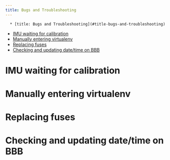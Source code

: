 ```yaml
---
title: Bugs and Troubleshooting
---
```

<!--ts-->
      * [title: Bugs and Troubleshooting](#title-bugs-and-troubleshooting)
   * [IMU waiting for calibration](#imu-waiting-for-calibration)
   * [Manually entering virtualenv](#manually-entering-virtualenv)
   * [Replacing fuses](#replacing-fuses)
   * [Checking and updating date/time on BBB](#checking-and-updating-datetime-on-bbb)

<!-- Added by: Boaz Ash, at: 2018-08-10T16:46+02:00 -->

<!--te-->

# IMU waiting for calibration

# Manually entering virtualenv

# Replacing fuses

# Checking and updating date/time on BBB
